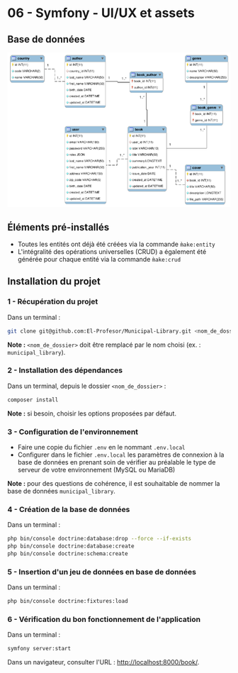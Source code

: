 # 06 - Symfony - UI/UX et assets

## Base de données

![Base de données "Municipal Library"](stuff/db/municipal_library.png)

## Éléments pré-installés

- Toutes les entités ont déjà été créées via la commande `m̀ake:entity`
- L'intégralité des opérations universelles (CRUD) a également été générée pour chaque entité via la commande `m̀ake:crud`

## Installation du projet

### 1 - Récupération du projet

Dans un terminal :
```zsh
git clone git@github.com:El-Profesor/Municipal-Library.git <nom_de_dossier>
```

**Note :** `<nom_de_dossier>` doit être remplacé par le nom choisi (ex. : `municipal_library`).

### 2 - Installation des dépendances

Dans un terminal, depuis le dossier `<nom_de_dossier>` :
```zsh
composer install
```

**Note :** si besoin, choisir les options proposées par défaut.

### 3 - Configuration de l'environnement

- Faire une copie du fichier `.env` en le nommant `.env.local` 
- Configurer dans le fichier `.env.local` les paramètres de connexion à la base de données en prenant soin de vérifier au préalable le type de serveur de votre environnement (MySQL ou MariaDB)

**Note :** pour des questions de cohérence, il est souhaitable de nommer la base de données `municipal_library`.

### 4 - Création de la base de données

Dans un terminal :
```zsh
php bin/console doctrine:database:drop --force --if-exists
php bin/console doctrine:database:create
php bin/console doctrine:schema:create 
```

### 5 - Insertion d'un jeu de données en base de données

Dans un terminal :
```zsh
php bin/console doctrine:fixtures:load
```

### 6 - Vérification du bon fonctionnement de l'application

Dans un terminal :
```zsh
symfony server:start
```

Dans un navigateur, consulter l'URL : [http://localhost:8000/book/](http://localhost:8000/book/).